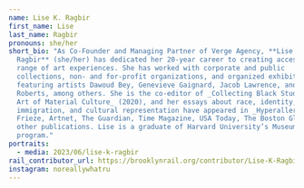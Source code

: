 ```yaml
---
name: Lise K. Ragbir
first_name: Lise
last_name: Ragbir
pronouns: she/her
short_bio: "As Co-Founder and Managing Partner of Verge Agency, **Lise K.
  Ragbir** (she/her) has dedicated her 20-year career to creating access to a
  range of art experiences. She has worked with corporate and public
  collections, non- and for-profit organizations, and organized exhibitions
  featuring artists Dawoud Bey, Genevieve Gaignard, Jacob Lawrence, and Deborah
  Roberts, among others. She is the co-editor of _Collecting Black Studies: The
  Art of Material Culture_ (2020), and her essays about race, identity,
  immigration, and cultural representation have appeared in _Hyperallergic,
  Frieze, Artnet, The Guardian, Time Magazine, USA Today, The Boston Globe,_ and
  other publications. Lise is a graduate of Harvard University’s Museum Studies
  program."
portraits:
  - media: 2023/06/lise-k-ragbir
rail_contributor_url: https://brooklynrail.org/contributor/Lise-K-Ragbir
instagram: noreallywhatru
---
```

